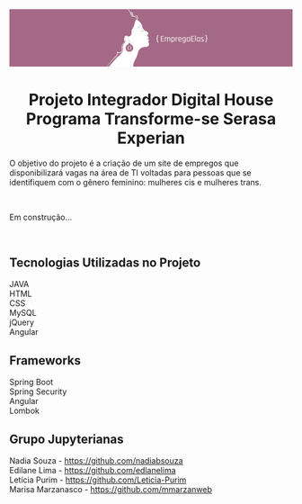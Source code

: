 <div align="center"><img src="https://github.com/nadiabsouza/back-end-empregaelas/blob/master/banner_github.jpg" /></div>

<h1 align="center">Projeto Integrador Digital House<br />Programa Transforme-se Serasa Experian</h1>

<p>O objetivo do projeto é a criação de um site de empregos que disponibilizará vagas na área de TI voltadas para pessoas que se identifiquem com o gênero feminino: mulheres cis e mulheres trans.</p>

<br />
<p>Em construção...</p>

<br />
<h2>Tecnologias Utilizadas no Projeto</h2>
<p>JAVA<br />
HTML<br />
CSS<br />
MySQL<br />
jQuery<br />
Angular</p>


<h2>Frameworks</h2>
<p>Spring Boot<br />
Spring Security<br />
Angular</br >
Lombok
</p>


<h2>Grupo Jupyterianas</h2>

Nadia Souza - https://github.com/nadiabsouza<br />
Edilane Lima - https://github.com/edlanelima<br />
Letícia Purim - https://github.com/Leticia-Purim<br />
Marisa Marzanasco - https://github.com/mmarzanweb
